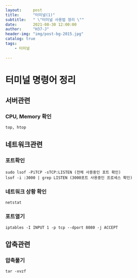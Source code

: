 ```yaml
---
layout:     post
title:      "터미널(1)"
subtitle:   " \"터미널 사용법 정리 \""
date:       2021-08-30 12:00:00
author:     "H37-J"
header-img: "img/post-bg-2015.jpg"
catalog: true
tags:
    - 터미널
    
---
```


# 터미널 명령어 정리

## 서버관련
### CPU, Memory 확인
```
top, htop
```

## 네트워크관련
### 포트확인
```
sudo lsof -PiTCP -sTCP:LISTEN (전체 사용중인 포트 확인)
lsof -i :3000 | grep LISTEN (3000포트 사용중인 프로세스 확인)
``` 

### 네트워크 상황 확인
```
netstat
```

### 포트열기
```
iptables -I INPUT 1 -p tcp --dport 8080 -j ACCEPT
```

## 압축관련 
### 압축풀기
```
tar -xvzf
```







